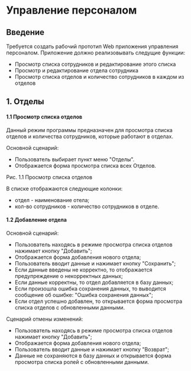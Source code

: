 # Управление персоналом

## Введение
 Требуется создать рабочий прототип Web приложения управления персоналом.
 Приложение должно реализовывать следущие функции:
 - Просмотр списка сотрудников и редактирование этого списка
 - Просмотр и редактирование отдела сотрудника
 - Просмотр списка отделов и количество сотрудников в каждом из отделов
## 1. Отделы
#### 1.1 Просмотр списка отделов
Данный режим программы предназначен для просмотра списка отделов и количества сотрудников, которые работают в отделах.

Основной сценарий:
  - Пользователь выбирает пункт меню "Отделы".
  - Отображается форма просмотра списка всех Отделов.

Рис. 1.1 Просмотр списка отделов

В списке отображаются следующие колонки:
  - отдел - наименование отела;
  - кол-во сотрудников - количество сотрудников в отделе.
#### 1.2 Добавление отдела
Основной сценарий:
  - Пользователь находясь в режиме просмотра списка отделов нажимает кнопку "Добавить";
  - Отображается форма добавления нового отдела;
  - Пользователь вводит данные и нажимает кнопку "Сохранить";
  - Если данные введены не корректно, то отображается предупреждение о некорректных данных;
  - Если данные корректны, то отдел добавляется в базу данных;
  - Если произошла ошибка сохранения данных, то выводится сообщение об ошибке: "Ошибка сохранения данных";
  - Если отдел успешно добавлен, то открывается форма просмотра списка отделов с обновленными данными.

Сценарий отмены изменений:
  - Пользователь находясь в режиме просмотра списка отделов нажимает кнопку "Добавить";
  - Отображается форма добавления нового отдела;
  - Пользователь вводит данные и нажимает кнопку "Возврат";
  - Данные не сохраняются в базу данных и открывается форма просмотра списка ролей с обновленными данными.
